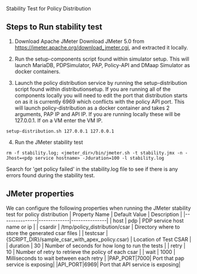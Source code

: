 Stability Test for Policy Distribution
## Steps to Run stability test
1. Download Apache JMeter
Download JMeter 5.0 from https://jmeter.apache.org/download_jmeter.cgi, and extracted it locally.

2. Run the setup-components script found within simulator setup.
This will launch MariaDB, PDPSimulator, PAP, Policy-API and DMaap Simulator as docker containers.

3. Launch the policy distribution service by running the setup-distribution script found within distributionsetup.
If you are running all of the components locally you will need to edit the port that distribution starts on as it is
currently 6969 which conflicts with the policy API port.
This will launch policy-distribution as a docker container and takes 2 arguments, PAP IP and API IP.
If you are running locally these will be 127.0.0.1. If on a VM enter the VM IP.
```
setup-distribution.sh 127.0.0.1 127.0.0.1
```

4. Run the JMeter stability test
```
rm -f stability.log; <jmeter_dir>/bin/jmeter.sh -t stability.jmx -n -Jhost=<pdp service hostname> -Jduration=100 -l stability.log
```
Search for 'get policy failed' in the stability.log file to see if there is any errors found during the stability test.

## JMeter properties
We can configure the following properties when running the JMeter stability test for policy distribution 
| Property Name | Default Value | Description |
|---------------|-------------|---------------|
| host | pdp | PDP service host name or ip  |
| csardir | /tmp/policy_distribution/csar | Directory where to store the generated csar files |
| testcsar | {SCRIPT_DIR}/sample_csar_with_apex_policy.csar) | Location of Test CSAR |
| duration | 30 | Number of seconds for how long to run the tests |
| retry | 10 | Number of retry to retrieve the policy of each csar |
| wait | 1000 | Milliseconds to wait between each retry |
|PAP_PORT|7000| Port that pap service is exposing|
|API_PORT|6969| Port that API service is exposing|

